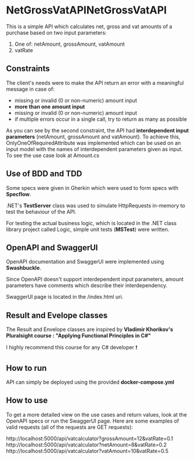 # NetGrossVatAPINetGrossVatAPI

This is a simple API which calculates net, gross and vat amounts of a purchase based on two input parameters:
1. One of: netAmount, grossAmount, vatAmount
2. vatRate


## Constraints

The client&#39;s needs were to make the API return an error with a meaningful message in case of:
- missing or invalid (0 or non-numeric) amount input
- **more than one amount input**
- missing or invalid (0 or non-numeric) amount input
- if multiple errors occur in a single call, try to return as many as possible

As you can see by the second constraint, the API had **interdependent input parameters** (netAmount, grossAmount and vatAmount).
To achieve this, OnlyOneOfRequiredAttribute was implemented which can be used on an input model with the names of interdependent parameters given as input.
To see the use case look at Amount.cs


## Use of BDD and TDD

Some specs were given in Gherkin which were used to form specs with **Specflow**.

.NET&#39;s **TestServer** class was used to simulate HttpRequests in-memory to test the behaviour of the API.

For testing the actual business logic, which is located in the .NET class library project called Logic, simple unit tests (**MSTest**) were written.


## OpenAPI and SwaggerUI

OpenAPI documentation and SwaggerUI were implemented using **Swashbuckle**. 

Since OpenAPI doesn&#39;t support interdependent input parameters, amount parameters have comments which describe their interdependency.

SwaggerUI page is located in the /index.html uri.


## Result and Evelope classes

The Result and Envelope classes are inspired by **Vladimir Khorikov&#39;s Pluralsight course :
"Applying Functional Principles in C#"**

I highly recommend this course for any C# developer :exclamation:


## How to run

API can simply be deployed using the provided **docker-compose.yml**


## How to use

To get a more detailed view on the use cases and return values, look at the OpenAPI specs or run the SwaggerUI page.
Here are some examples of valid requests (all of the requests are GET requests):

http://localhost:5000/api/vatcalculator?grossAmount=12&vatRate=0.1
http://localhost:5000/api/vatcalculator?netAmount=8&vatRate=0.2
http://localhost:5000/api/vatcalculator?vatAmount=10&vatRate=0.5